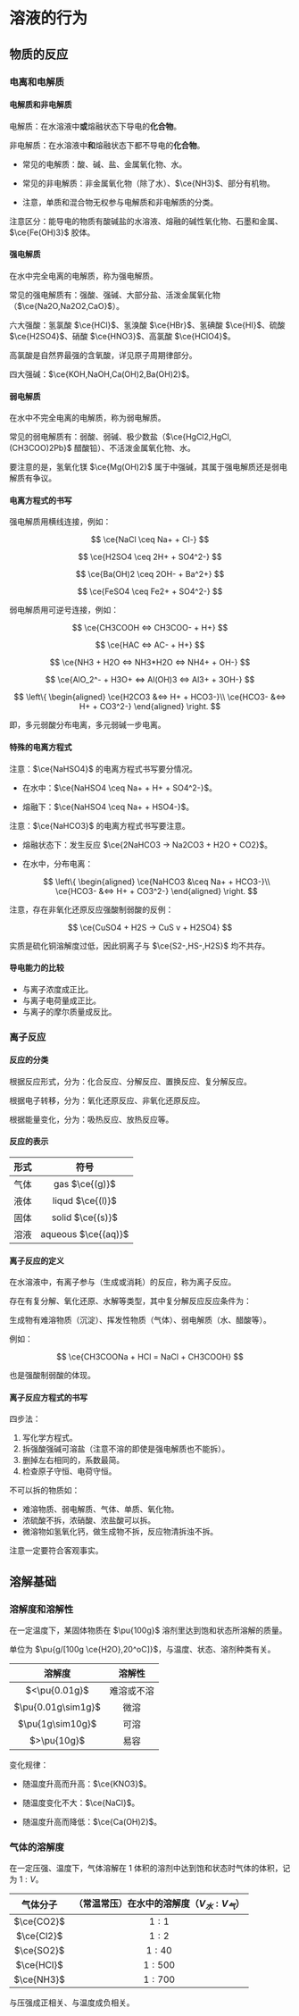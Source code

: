 # 溶液的行为

## 物质的反应

### 电离和电解质

#### 电解质和非电解质

电解质：在水溶液中**或**熔融状态下导电的**化合物**。

非电解质：在水溶液中**和**熔融状态下都不导电的**化合物**。

- 常见的电解质：酸、碱、盐、金属氧化物、水。

- 常见的非电解质：非金属氧化物（除了水）、$\ce{NH3}$、部分有机物。

- 注意，单质和混合物无权参与电解质和非电解质的分类。

注意区分：能导电的物质有酸碱盐的水溶液、熔融的碱性氧化物、石墨和金属、$\ce{Fe(OH)3}$ 胶体。

#### 强电解质

在水中完全电离的电解质，称为强电解质。

常见的强电解质有：强酸、强碱、大部分盐、活泼金属氧化物（$\ce{Na2O,Na2O2,CaO}$）。

六大强酸：氢氯酸 $\ce{HCl}$、氢溴酸 $\ce{HBr}$、氢碘酸 $\ce{HI}$、硫酸 $\ce{H2SO4}$、硝酸 $\ce{HNO3}$、高氯酸 $\ce{HClO4}$。

高氯酸是自然界最强的含氧酸，详见原子周期律部分。

四大强碱：$\ce{KOH,NaOH,Ca(OH)2,Ba(OH)2}$。

#### 弱电解质

在水中不完全电离的电解质，称为弱电解质。

常见的弱电解质有：弱酸、弱碱、极少数盐（$\ce{HgCl2,HgCl,(CH3COO)2Pb}$ 醋酸铅）、不活泼金属氧化物、水。

要注意的是，氢氧化镁 $\ce{Mg(OH)2}$ 属于中强碱，其属于强电解质还是弱电解质有争议。

#### 电离方程式的书写

强电解质用横线连接，例如：

$$
\ce{NaCl \ceq Na+ + Cl-}
$$

$$
\ce{H2SO4 \ceq 2H+ + SO4^2-}
$$

$$
\ce{Ba(OH)2 \ceq 2OH- + Ba^2+}
$$

$$
\ce{FeSO4 \ceq Fe2+ + SO4^2-}
$$

弱电解质用可逆号连接，例如：

$$
\ce{CH3COOH <=> CH3COO- + H+}
$$

$$
\ce{HAC <=> AC- + H+}
$$

$$
\ce{NH3 + H2O <=> NH3*H2O <=> NH4+ + OH-}
$$

$$
\ce{AlO_2^- + H3O+ <=> Al(OH)3 <=> Al3+ + 3OH-}
$$

$$
\left\{
\begin{aligned}
\ce{H2CO3 &<=> H+ + HCO3-}\\
\ce{HCO3- &<=> H+ + CO3^2-}
\end{aligned}
\right.
$$

即，多元弱酸分布电离，多元弱碱一步电离。

#### 特殊的电离方程式

注意：$\ce{NaHSO4}$ 的电离方程式书写要分情况。

- 在水中：$\ce{NaHSO4 \ceq Na+ + H+ + SO4^2-}$。

- 熔融下：$\ce{NaHSO4 \ceq Na+ + HSO4-}$。

注意：$\ce{NaHCO3}$ 的电离方程式书写要注意。

- 熔融状态下：发生反应 $\ce{2NaHCO3 -> Na2CO3 + H2O + CO2}$。

- 在水中，分布电离：

    $$
    \left\{
    \begin{aligned}
    \ce{NaHCO3 &\ceq Na+ + HCO3-}\\
    \ce{HCO3- &<=> H+ + CO3^2-}
    \end{aligned}
    \right.
    $$

注意，存在非氧化还原反应强酸制弱酸的反例：

$$
\ce{CuSO4 + H2S -> CuS v + H2SO4}
$$

实质是硫化铜溶解度过低，因此铜离子与 $\ce{S2-,HS-,H2S}$ 均不共存。

#### 导电能力的比较

- 与离子浓度成正比。
- 与离子电荷量成正比。
- 与离子的摩尔质量成反比。

### 离子反应

#### 反应的分类

根据反应形式，分为：化合反应、分解反应、置换反应、复分解反应。

根据电子转移，分为：氧化还原反应、非氧化还原反应。

根据能量变化，分为：吸热反应、放热反应等。

#### 反应的表示

| 形式 | 符号 |
| :-: | :-: |
| 气体 | gas $\ce{(g)}$ |
| 液体 | liqud $\ce{(l)}$ |
| 固体 | solid $\ce{(s)}$ |
| 溶液 | aqueous $\ce{(aq)}$ |

#### 离子反应的定义

在水溶液中，有离子参与（生成或消耗）的反应，称为离子反应。

存在有复分解、氧化还原、水解等类型，其中复分解反应反应条件为：

生成物有难溶物质（沉淀）、挥发性物质（气体）、弱电解质（水、醋酸等）。

例如：

$$
\ce{CH3COONa + HCl = NaCl + CH3COOH}
$$

也是强酸制弱酸的体现。

#### 离子反应方程式的书写

四步法：

1. 写化学方程式。
2. 拆强酸强碱可溶盐（注意不溶的即使是强电解质也不能拆）。
3. 删掉左右相同的，系数最简。
4. 检查原子守恒、电荷守恒。

不可以拆的物质如：

- 难溶物质、弱电解质、气体、单质、氧化物。
- 浓硫酸不拆，浓硝酸、浓盐酸可以拆。
- 微溶物如氢氧化钙，做生成物不拆，反应物清拆浊不拆。

注意一定要符合客观事实。

## 溶解基础

### 溶解度和溶解性

在一定温度下，某固体物质在 $\pu{100g}$ 溶剂里达到饱和状态所溶解的质量。

单位为 $\pu{g/[100g \ce{H2O},20^oC]}$，与温度、状态、溶剂种类有关。

| 溶解度 | 溶解性 |
| :-: | :-: |
| $<\pu{0.01g}$ | 难溶或不溶 |
| $\pu{0.01g\sim1g}$ | 微溶 |
| $\pu{1g\sim10g}$ | 可溶 |
| $>\pu{10g}$ | 易容 |

变化规律：

- 随温度升高而升高：$\ce{KNO3}$。

- 随温度变化不大：$\ce{NaCl}$。

- 随温度升高而降低：$\ce{Ca(OH)2}$。

### 气体的溶解度

在一定压强、温度下，气体溶解在 $1$ 体积的溶剂中达到饱和状态时气体的体积，记为 $1:V$。

| 气体分子 | （常温常压）在水中的溶解度（$V_水:V_气$） |
| :-: | :-: |
| $\ce{CO2}$ | $1:1$ |
| $\ce{Cl2}$ | $1:2$ |
| $\ce{SO2}$ | $1:40$ |
| $\ce{HCl}$ | $1:500$ |
| $\ce{NH3}$ | $1:700$ |

与压强成正相关、与温度成负相关。

